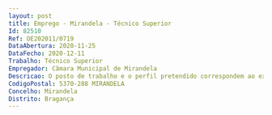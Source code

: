```yaml
--- 
layout: post
title: Emprego - Mirandela - Técnico Superior
Id: 82510
Ref: OE202011/0719
DataAbertura: 2020-11-25
DataFecho: 2020-12-11
Trabalho: Técnico Superior
Empregador: Câmara Municipal de Mirandela
Descricao: O posto de trabalho e o perfil pretendido correspondem ao exercício de funções previstas na carreira de Técnico Superior, conforme descrição no Anexo à Lei n.º 35 2014, de 20 de junho, às quais acrescenta se as seguintes    Propor ações ou iniciáticas que visem o apoio à tomada de decisões ao nível superior referente ao património cultural imaterial    Planear e implementar modelos de inovação organizacional sobre boas práticas no património cultural imaterial para aplicar no Município de Mirandela e concelho de Mirandela    Propor soluções de melhoria das ferramentas de gestão territorial e do ordenamento do património cultural    Execução de processos de inventário de acordo com as normas nacionais e internacionais, que possam ser submetidas ao INPCI (inventário nacional do património cultural imaterial) e UNESCO    Executar tratamento e manuseamento de informação sobre património cultural imaterial    Planear e executar ações ou iniciativas (de estudo e ou de medidas) que revertam no conhecimento e salvaguarda do património cultural imaterial    Planear e executar soluções de fruição e dinamização para o património cultural imaterial    Emissão de pareceres relacionados com o património cultural imaterial.
CodigoPostal: 5370-288 MIRANDELA
Concelho: Mirandela
Distrito: Bragança
--- 
```

